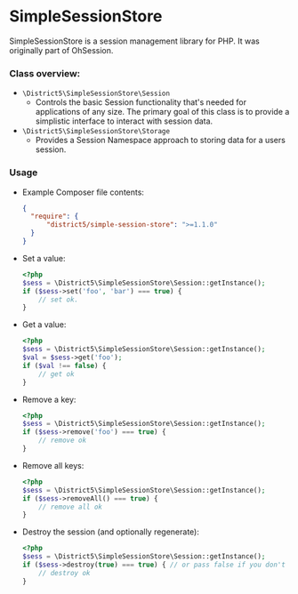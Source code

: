 SimpleSessionStore
==================

SimpleSessionStore is a session management library for PHP. It was originally part of OhSession.

### Class overview:

* `\District5\SimpleSessionStore\Session`
    * Controls the basic Session functionality that's needed for applications of any size.
      The primary goal of this class is to provide a simplistic interface to interact with 
      session data.
* `\District5\SimpleSessionStore\Storage`
    * Provides a Session Namespace approach to storing data for a users session.

### Usage

* Example Composer file contents:
    ```json
    {
      "require": {
          "district5/simple-session-store": ">=1.1.0"
      }
    }  
    ```
* Set a value:
    ```php
    <?php
    $sess = \District5\SimpleSessionStore\Session::getInstance();
    if ($sess->set('foo', 'bar') === true) {
        // set ok.
    }
    ```
* Get a value:
    ```php
    <?php
    $sess = \District5\SimpleSessionStore\Session::getInstance();
    $val = $sess->get('foo');
    if ($val !== false) {
        // get ok
    }
    ```
* Remove a key:
    ```php
    <?php
    $sess = \District5\SimpleSessionStore\Session::getInstance();
    if ($sess->remove('foo') === true) {
        // remove ok
    }
    ```
* Remove all keys:
    ```php
    <?php
    $sess = \District5\SimpleSessionStore\Session::getInstance();
    if ($sess->removeAll() === true) {
        // remove all ok
    }
    ```
* Destroy the session (and optionally regenerate):
    ```php
    <?php
    $sess = \District5\SimpleSessionStore\Session::getInstance();
    if ($sess->destroy(true) === true) { // or pass false if you don't want to regenerate a session.
        // destroy ok
    }
    ```

